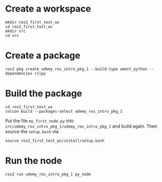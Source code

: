 
# Create a workspace

    mkdir ros2_first_test_ws
    cd ros2_first_test_ws
    mkdir src
    cd src

# Create a package    

    ros2 pkg create udemy_ros_intro_pkg_1 --build-type ament_python --dependencies rclpy
    
# Build the package

    cd ros2_first_test_ws
    colcon build --packages-select udemy_ros_intro_pkg_1

Put the file `my_first_node.py` into `src/udemy_ros_intro_pkg_1/udemy_ros_intro_pkg_1` and build again. Then source the `setup.bash` via

    source ros2_first_test_ws/install/setup.bash

# Run the node

    ros2 run udemy_ros_intro_pkg_1 py_node

